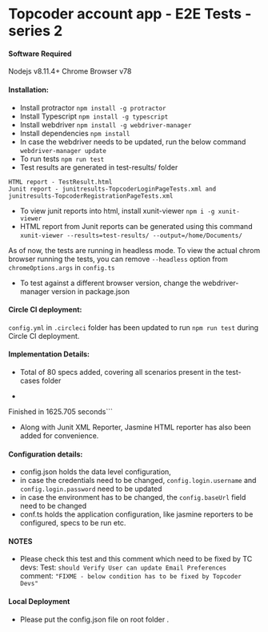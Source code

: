 # Topcoder account app - E2E Tests - series 2

#### Software Required
Nodejs v8.11.4+
Chrome Browser v78

#### Installation:
- Install protractor
`npm install -g protractor`
- Install Typescript
`npm install -g typescript`
-  Install webdriver
`npm install -g webdriver-manager`
- Install dependencies
`npm install`
- In case the webdriver needs to be updated, run the below command
`webdriver-manager update`
- To run tests
`npm run test`
- Test results are generated in test-results/ folder
```
HTML report - TestResult.html
Junit report - junitresults-TopcoderLoginPageTests.xml and junitresults-TopcoderRegistrationPageTests.xml
```
- To view junit reports into html, install xunit-viewer
`npm i -g xunit-viewer`
- HTML report from Junit reports can be generated using this command
`xunit-viewer --results=test-results/ --output=/home/Documents/`

As of now, the tests are running in headless mode. To view the actual chrom browser running the tests, you can remove `--headless` option from `chromeOptions.args` in `config.ts` 
- To test against a different browser version, change the webdriver-manager version in package.json

#### Circle CI deployment:
`config.yml` in `.circleci` folder has been updated to run `npm run test` during Circle CI deployment.

#### Implementation Details:
- Total of 80 specs added, covering all scenarios present in the test-cases folder
- ```80 specs, 0 failures
Finished in 1625.705 seconds```
- Along with Junit XML Reporter, Jasmine HTML reporter has also been added for convenience. 

#### Configuration details:
- config.json holds the data level configuration, 
 - in case the credentials need to be changed, `config.login.username` and `config.login.password` need to be updated
 - in case the environment has to be changed, the `config.baseUrl` field need to be changed
- conf.ts holds the application configuration, like jasmine reporters to be configured, specs to be run etc.

#### NOTES
- Please check this test and this comment which need to be fixed by TC devs:
Test: `should Verify User can update Email Preferences`
comment: `"FIXME - below condition has to be fixed by Topcoder Devs"`

#### Local Deployment
- Please put the config.json file on root folder .